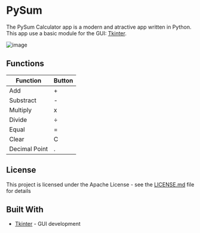 # PySum

The PySum Calculator app is a modern and atractive app written in Python. This app use a basic module for the GUI: [Tkinter](https://docs.python.org/3/library/tkinter.html).

![image](https://user-images.githubusercontent.com/65880991/102634044-af915780-4127-11eb-927b-5cfcb61166e1.png)

## Functions

| Function      | Button        |
| ------------- | ------------- |
|     Add       |       +       |
|   Substract   |       -       |
|   Multiply    |       x       |
|   Divide      |       ÷       |
|   Equal       |       =       |
|   Clear       |       C       |
| Decimal Point |       .       |

## License

This project is licensed under the Apache License - see the [LICENSE.md](https://github.com/JohnXdator/PySum/blob/main/LICENSE) file for details

## Built With

* [Tkinter](https://docs.python.org/3/library/tkinter.html) - GUI development 
